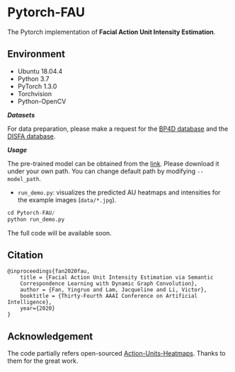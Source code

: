 # Pytorch-FAU

The Pytorch implementation of **Facial Action Unit Intensity Estimation**. 

## Environment

- Ubuntu 18.04.4
- Python 3.7
- PyTorch 1.3.0
- Torchvision
- Python-OpenCV

***Datasets***

For data preparation, please make a request for the [BP4D database](http://www.cs.binghamton.edu/~lijun/Research/3DFE/3DFE_Analysis.html) and the [DISFA database](http://mohammadmahoor.com/disfa/). 

***Usage***

The pre-trained model can be obtained from the [link](https://drive.google.com/file/d/15cJtFEkrOrbt5FfZOxnWulQhaOKfaLtN/view?usp=sharing). Please download it under your own path. You can change default path by modifying `--model_path`.

- `run_demo.py`: visualizes the predicted AU heatmaps and intensities for the example images (`data/*.jpg`).

```python 
cd Pytorch-FAU/
python run_demo.py
```

The full code will be available soon.

## Citation

    @inproceedings{fan2020fau,
        title = {Facial Action Unit Intensity Estimation via Semantic 
        Correspondence Learning with Dynamic Graph Convolution},
        author = {Fan, Yingruo and Lam, Jacqueline and Li, Victor},
        booktitle = {Thirty-Fourth AAAI Conference on Artificial Intelligence},
        year={2020}
    }

## Acknowledgement

The code partially refers open-sourced [Action-Units-Heatmaps](https://github.com/ESanchezLozano/Action-Units-Heatmaps). Thanks to them for the great work.


